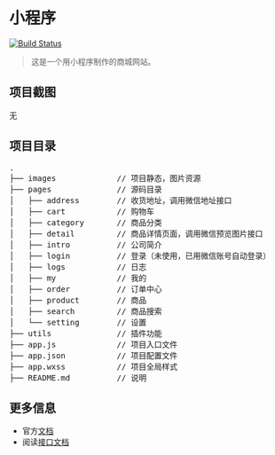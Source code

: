 # 小程序

[![Build Status](https://img.shields.io/badge/build-passing-brightgreen.svg)](www.jihui88.com)

> 这是一个用小程序制作的商城网站。

## 项目截图

无

## 项目目录
<pre>
.
├── images             // 项目静态，图片资源
├── pages              // 源码目录
│   ├── address        // 收货地址，调用微信地址接口
│   ├── cart           // 购物车
│   ├── category       // 商品分类
│   ├── detail         // 商品详情页面，调用微信预览图片接口
│   ├── intro          // 公司简介
│   ├── login          // 登录（未使用，已用微信账号自动登录）
│   ├── logs           // 日志
│   ├── my             // 我的
│   ├── order          // 订单中心
│   ├── product        // 商品
│   ├── search         // 商品搜索
│   └── setting        // 设置
├── utils              // 插件功能
├── app.js             // 项目入口文件
├── app.json           // 项目配置文件
├── app.wxss           // 项目全局样式
├── README.md          // 说明
</pre>

## 更多信息
- 官方[文档](https://mp.weixin.qq.com/debug/wxadoc/dev/)
- 阅读[接口文档](http://jihui88.oschina.io/jhw-api/?file=002-%E5%BE%AE%E4%BF%A1%E5%B0%8F%E7%A8%8B%E5%BA%8F%E7%9B%B8%E5%85%B3%E6%8E%A5%E5%8F%A3/001-%E7%99%BB%E5%BD%95%E6%8E%A5%E5%8F%A3)
